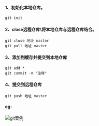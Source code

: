 #### 1、初始化本地仓库。  
	git init  
#### 2、close远程仓库\将本地仓库与远程仓库结合。  
	git close 地址 master  
	git pull 地址 master  
#### 3、添加到缓存并提交到本地仓库  
	git add *  
	git commit -m "注释"  
#### 4、提交到远程仓库  
	git push 地址 master
#### eg:  
![git案例](https://i.loli.net/2019/07/05/5d1e2c56ca00b31535.png)